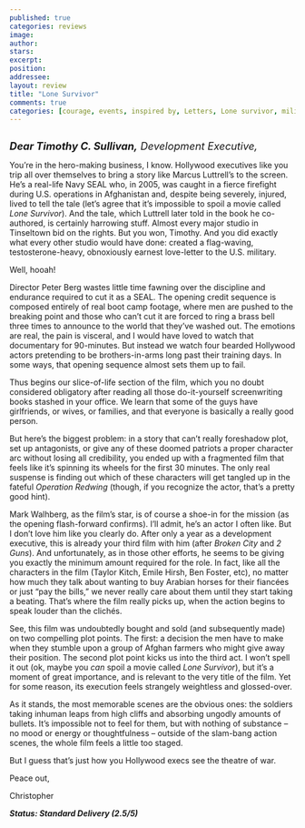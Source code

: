 ```yaml
---
published: true
categories: reviews
image:
author: 
stars: 
excerpt: 
position: 
addressee: 
layout: review
title: "Lone Survivor"
comments: true
categories: [courage, events, inspired by, Letters, Lone survivor, military, Oscars 2014, Peter Berg, survivor, true, true story, war]
---
```

<div><p><span class="full-image-block ssNonEditable"><span><a href="/letters/2014/1/9/lone-survivor.html"><img src="http://static.squarespace.com/static/5005f6bcc4aa41161b33e89e/5329cf1fe4b07c068ebf74de/5329cf1fe4b07c068ebf7935/1389280118867/Lone%20Survivor.jpg" alt="" /></a></span></span></p>
<p><em><span style="font-size:130%;"><strong>Dear Timothy C. Sullivan,</strong> Development Executive,</span></em></p>
<p>You&rsquo;re in the hero-making business, I know. Hollywood executives like you trip all over themselves to bring a story like Marcus Luttrell&rsquo;s to the screen. He&rsquo;s a real-life Navy SEAL who, in 2005, was caught in a fierce firefight during U.S. operations in Afghanistan and, despite being severely, injured, lived to tell the tale (let&rsquo;s agree that it&rsquo;s impossible to spoil a movie called <em>Lone Survivor</em>). And the tale, which Luttrell later told in the book he co-authored, is certainly harrowing stuff. Almost every major studio in Tinseltown bid on the rights. But you won, Timothy. And you did exactly what every other studio would have done: created a flag-waving, testosterone-heavy, obnoxiously earnest love-letter to the U.S. military.</p>
<p>Well, hooah!</p>
<p>Director Peter Berg wastes little time fawning over the discipline and endurance required to cut it as a SEAL. The opening credit sequence is composed entirely of real boot camp footage, where men are pushed to the breaking point and those who can&rsquo;t cut it are forced to ring a brass bell three times to announce to the world that they&rsquo;ve washed out. The emotions are real, the pain is visceral, and I would have loved to watch that documentary for 90-minutes. But instead we watch four bearded Hollywood actors pretending to be brothers-in-arms long past their training days. In some ways, that opening sequence almost sets them up to fail.</p>
<p>Thus begins our slice-of-life section of the film, which you no doubt considered obligatory after reading all those do-it-yourself screenwriting books stashed in your office. We learn that some of the guys have girlfriends, or wives, or families, and that everyone is basically a really good person.</p>
<p>But here&rsquo;s the biggest problem: in a story that can&rsquo;t really foreshadow plot, set up antagonists, or give any of these doomed patriots a proper character arc without losing all credibility, you ended up with a fragmented film that feels like it&rsquo;s spinning its wheels for the first 30 minutes. The only real suspense is finding out which of these characters will get tangled up in the fateful <em>Operation Redwing</em> (though, if you recognize the actor, that&rsquo;s a pretty good hint).</p>
<p>Mark Walhberg, as the film&rsquo;s star, is of course a shoe-in for the mission (as the opening flash-forward confirms). I&rsquo;ll admit, he&rsquo;s an actor I often like. But I don&rsquo;t love him like you clearly do. After only a year as a development executive, this is already your third film with him (after <em>Broken City</em> and <em>2 Guns</em>). And unfortunately, as in those other efforts, he seems to be giving you exactly the minimum amount required for the role. In fact, like all the characters in the film (Taylor Kitch, Emile Hirsh, Ben Foster, etc), no matter how much they talk about wanting to buy Arabian horses for their fianc&eacute;es or just &ldquo;pay the bills,&rdquo; we never really care about them until they start taking a beating. That&rsquo;s where the film really picks up, when the action begins to speak louder than the clich&eacute;s.</p>
<p>See, this film was undoubtedly bought and sold (and subsequently made) on two compelling plot points. The first: a decision the men have to make when they stumble upon a group of Afghan farmers who might give away their position. The second plot point kicks us into the third act. I won&rsquo;t spell it out (ok, maybe you <em>can</em> spoil a movie called <em>Lone Survivor</em>), but it&rsquo;s a moment of great importance, and is relevant to the very title of the film. Yet for some reason, its execution feels strangely weightless and glossed-over.</p>
<p>As it stands, the most memorable scenes are the obvious ones: the soldiers taking inhuman leaps from high cliffs and absorbing ungodly amounts of bullets. It&rsquo;s impossible not to feel for them, but with nothing of substance &ndash; no mood or energy or thoughtfulness &ndash; outside of the slam-bang action scenes, the whole film feels a little too staged.</p>
<p>But I guess that&rsquo;s just how you Hollywood execs see the theatre of war.</p>
<p>Peace out,</p>
<p>Christopher</p>
<p><strong><em>Status: Standard Delivery (2.5/5)</em></strong></p></div>
